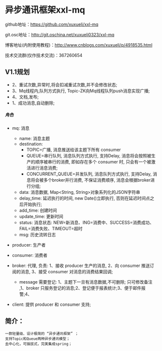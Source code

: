 # 异步通讯框架xxl-mq
github地址：https://github.com/xuxueli/xxl-mq

git.osc地址：http://git.oschina.net/xuxueli0323/xxl-mq

博客地址(内附使用教程)：http://www.cnblogs.com/xuxueli/p/4918535.html

技术交流群(仅作技术交流)：367260654

## V1.1规划
- 2、重试次数,异常时,将会扣减重试次数,并不会修改状态;
- 3、Mq线程内,队列方式执行, Topic-ZK向Mq线程队列push消息实现广播;
- 4、文档,发布;
- 1、成功消息,自动删除;

##### 角色
- mq: 消息
    - name: 消息主题
    - destination:
        - TOPIC=广播, 消息推送给该主题下所有 consumer
        - QUEUE=串行队列, 消息队列方式执行, 支持Delay, 消息将会按照被生产的顺序被串行的消费, 即如存在多个 consumer 时, 只会有一个被激活进行消息消费;
        - CONCURRENT_QUEUE=并发队列, 消息队列方式执行, 支持Delay, 消息将会被多个broker并行消费, 不保证消费顺序, 消息会根据broker进行分组;
    - data: 消息数据, Map<String, String>对象系列化的JSON字符串
    - delay_time: 延迟执行的时间, new Date()立即执行, 否则在延迟时间点之后开始执行;
    - add_time: 创建时间
    - update_time: 更新时间
    - status: 消息状态: NEW=新消息、ING=消费中、SUCCESS=消费成功、FAIL=消费失败、TIMEOUT=超时
    - msg: 历史流转日志
- producer: 生产者
- consumer: 消费者

- broker: 代理, 负责: 1、接收 producer 生产的消息, 2、向 consumer 推送订阅的消息, 3、接受 consumer 对消息的消费结果回调;
    - message 需要登记: 1、主题下一旦有消息数据,不可删除; 只可修改备注 ,1、broker 只服务登记的消息;2、登记便于报表统计;3、便于邮件报警;4、
- client: 提供 producer 和 consumer 支持;

## 简介：
	一款轻量级、设计极简的 “异步通讯框架” ；
	支持Topic和Queue两种异步通讯模型；
	去中心化，可插拔式，完美集成spring；

